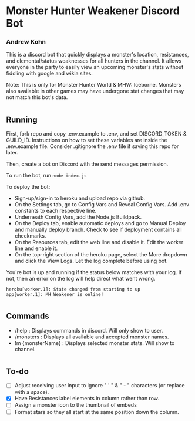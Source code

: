 # Monster Hunter Weakener Discord Bot

### Andrew Kohn

This is a discord bot that quickly displays a monster's location, resistances, and elemental/status weaknesses for all hunters in the channel. It allows everyone in the party to easily view an upcoming monster's stats without fiddling with google and wikia sites.

Note: This is only for Monster Hunter World & MHW: Iceborne. Monsters also available in other games may have undergone stat changes that may not match this bot's data.

#

## Running

First, fork repo and copy .env.example to .env, and set DISCORD_TOKEN & GUILD_ID. Instructions on how to set these variables are inside the .env.example file. Consider .gitignore the .env file if saving this repo for later.

Then, create a bot on Discord with the send messages permission.

<p>To run the bot, run <code>node index.js</code></p>

To deploy the bot:

- Sign-up/sign-in to heroku and upload repo via github.
- On the Settings tab, go to Config Vars and Reveal Config Vars. Add .env constants to each respective line.
- Underneath Config Vars, add the Node.js Buildpack.
- On the Deploy tab, enable automatic deploys and go to Manual Deploy and manually deploy branch. Check to see if deployment contains all checkmarks.
- On the Resources tab, edit the web line and disable it. Edit the worker line and enable it.
- On the top-right section of the heroku page, select the More dropdown and click the View Logs. Let the log complete before using bot.

You're bot is up and running if the status below matches with your log. If not, then an error on the log will help direct what went wrong.

```
heroku[worker.1]: State changed from starting to up
app[worker.1]: MH Weakener is online!
```

#

## Commands

- /help : Displays commands in discord. Will only show to user.
- /monsters : Displays all available and accepted monster names.
- !m {monsterName} : Displays selected monster stats. Will show to channel.

#

## To-do

- [ ] Adjust receiving user input to ignore " ' " & " - " characters (or replace with a space).
- [x] Have Resistances label elements in column rather than row.
- [ ] Assign a monster icon to the thumbnail of embeds
- [ ] Format stars so they all start at the same position down the column.
